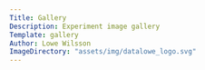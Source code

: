 ```yaml
---
Title: Gallery
Description: Experiment image gallery
Template: gallery
Author: Lowe Wilsson
ImageDirectory: "assets/img/datalowe_logo.svg"
---
```

